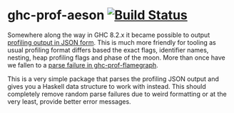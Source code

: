 # ghc-prof-aeson [![Build Status](https://travis-ci.org/Fuuzetsu/ghc-prof-aeson.svg?branch=master)](https://travis-ci.org/Fuuzetsu/ghc-prof-aeson)

Somewhere along the way in GHC 8.2.x it became possible to output
[profiling output in JSON
form](https://downloads.haskell.org/~ghc/8.2.2/docs/html/users_guide/profiling.html#json-profile-format).
This is much more friendly for tooling as usual profiling format
differs based the exact flags, identifier names, nesting, heap
profiling flags and phase of the moon. More than once have we fallen
to a [parse failure in
ghc-prof-flamegraph](https://github.com/fpco/ghc-prof-flamegraph/issues/10).

This is a very simple package that parses the profiling JSON output
and gives you a Haskell data structure to work with instead. This
should completely remove random parse failures due to weird formatting
or at the very least, provide better error messages.
